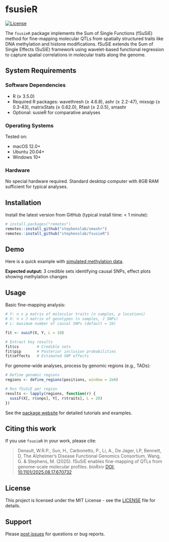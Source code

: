 # fsusieR

[![License](https://img.shields.io/badge/License-MIT-blue.svg)](https://opensource.org/licenses/MIT)

The `fsusieR` package implements the Sum of Single Functions (fSuSiE) method for fine-mapping molecular QTLs from spatially structured traits like DNA methylation and histone modifications. fSuSiE extends the Sum of Single Effects (SuSiE) framework using wavelet-based functional regression to capture spatial correlations in molecular traits along the genome.

## System Requirements

### Software Dependencies
- R (≥ 3.5.0)
- Required R packages: wavethresh (≥ 4.6.8), ashr (≥ 2.2-47), mixsqp (≥ 0.3-43), matrixStats (≥ 0.62.0), Rfast (≥ 2.0.5), smashr
- Optional: susieR for comparative analyses

### Operating Systems
Tested on:
- macOS 12.0+
- Ubuntu 20.04+  
- Windows 10+

### Hardware
No special hardware required. Standard desktop computer with 8GB RAM sufficient for typical analyses.

## Installation

Install the latest version from GitHub (typical install time: < 1 minute):

```R
# install.packages("remotes")
remotes::install_github("stephenslab/smashr")
remotes::install_github("stephenslab/fsusieR")
```

## Demo

Here is a quick example with [simulated methylation data](https://stephenslab.github.io/fsusieR/articles/methyl_demo.html). 

**Expected output:** 3 credible sets identifying causal SNPs, effect plots showing methylation changes  

## Usage

Basic fine-mapping analysis:

```R
# Y: n x p matrix of molecular traits (n samples, p locations)
# X: n x J matrix of genotypes (n samples, J SNPs)
# L: maximum number of causal SNPs (default = 10)

fit <- susiF(X, Y, L = 10)

# Extract key results
fit$cs        # Credible sets
fit$pip       # Posterior inclusion probabilities  
fit$effects   # Estimated SNP effects
```

For genome-wide analyses, process by genomic regions (e.g., TADs):

```R
# Define genomic regions
regions <- define_regions(positions, window = 2e6)

# Run fSuSiE per region
results <- lapply(regions, function(r) {
  susiF(X[, r$snps], Y[, r$traits], L = 20)
})
```

See the [package website](https://stephenslab.github.io/fsusieR) for detailed tutorials and examples.

## Citing this work

If you use `fsusieR` in your work, please cite:

> Denault, W.R.P., Sun, H., Carbonetto, P., Li, A.,  De Jager, LP, Bennett, D, The Alzheimer’s Disease Functional Genomics Consortium, Wang, G. & Stephens, M. (2025). fSuSiE enables fine-mapping of QTLs from genome-scale molecular profiles. *bioRxiv* [DOI: 10.1101/2025.08.17.670732](https://doi.org/10.1101/2025.08.17.670732)

## License

This project is licensed under the MIT License - see the [LICENSE](LICENSE) file for details.

## Support

Please [post issues](https://github.com/stephenslab/fsusieR/issues) for questions or bug reports.
